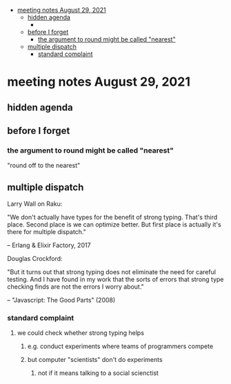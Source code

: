 - [meeting notes August 29, 2021](#orgc4620c9)
  - [hidden agenda](#orgf919f19)
    - [](#orgc413fa8)
  - [before I forget](#orgc0f7f5a)
    - [the argument to round might be called "nearest"](#org3bd9a07)
  - [multiple dispatch](#orgf176057)
    - [standard complaint](#org095fe27)


<a id="orgc4620c9"></a>

# meeting notes August 29, 2021


<a id="orgf919f19"></a>

## hidden agenda


<a id="orgc413fa8"></a>

### 


<a id="orgc0f7f5a"></a>

## before I forget


<a id="org3bd9a07"></a>

### the argument to round might be called "nearest"

"round off to the nearest"


<a id="orgf176057"></a>

## multiple dispatch

Larry Wall on Raku:

"We don't actually have types for the benefit of strong typing. That's third place. Second place is we can optimize better. But first place is actually it's there for multiple dispatch."

&#x2013; Erlang & Elixir Factory, 2017

Douglas Crockford:

"But it turns out that strong typing does not eliminate the need for careful testing. And I have found in my work that the sorts of errors that strong type checking finds are not the errors I worry about."

&#x2013; "Javascript: The Good Parts" (2008)


<a id="org095fe27"></a>

### standard complaint

1.  we could check whether strong typing helps

    1.  e.g. conduct experiments where teams of programmers compete
    
    2.  but computer "scientists" don't do experiments
    
        1.  not if it means talking to a social scienctist
